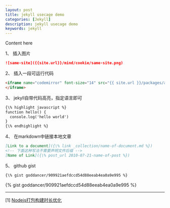 ```yaml
---
layout: post
title: jekyll usecage demo
categories: [Jekyll]
description: jekyll usecage demo
keywords: jekyll
---
```


Content here

1、 插入图片

```markdown
![same-site]({{site.url}}/mind/cookie/same-site.png)
```

2、 插入一段可运行代码

```markdown
<iframe name="codemirror" font-size="14" src="{{ site.url }}/packages/apps/codemirror/lib/index.html">
</iframe>
```

3、 jekyll自带代码高亮，指定语言即可

```markdown
{\% highlight javascript %}
function hello() {
  console.log('hello world')
}
{\% endhighlight %}
```

4、 在markdown中链接本地文章

```markdown
[Link to a document]({\% link _collection/name-of-document.md %})
<!-- 下面这种写法不需要声明文件后缀 -->
[Name of Link]({\% post_url 2010-07-21-name-of-post %})
```

5、 github gist

```markdown
{\% gist goddancer/909921aefdccd54d88eeab4ea0a9e995 %}
```
{% gist goddancer/909921aefdccd54d88eeab4ea0a9e995 %}

---

[1] [Nodejs打包构建时长优化](https://www.cnblogs.com/Dev0ps/p/15509671.html)